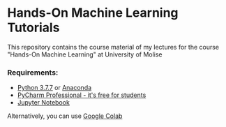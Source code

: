 # Hands-On Machine Learning Tutorials
This repository contains the course material of my lectures for the course "Hands-On Machine Learning" at University of Molise

### Requirements:
- [Python 3.7.7](https://www.python.org/downloads/) or [Anaconda](https://www.anaconda.com/products/individual)
- [PyCharm Professional - it's free for students](https://www.jetbrains.com/pycharm/download/#section=windows)
- [Jupyter Notebook](https://jupyter.org/install.html)

Alternatively, you can use [Google Colab](https://colab.research.google.com/)
